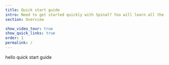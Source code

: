 ```yaml
---
title: Quick start guide
intro: Need to get started quickly with Spinal? You will learn all the basics in just minutes.
section: Overview

show_video_tour: true
show_quick_links: true
order: 1
permalink: /
---
```


hello quick start guide
